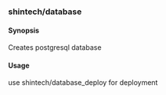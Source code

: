 ### shintech/database

#### Synopsis

Creates postgresql database

#### Usage

use shintech/database_deploy for deployment